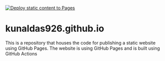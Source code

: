 [![Deploy static content to Pages](https://github.com/kunaldas926/kunaldas926.github.io/actions/workflows/static.yml/badge.svg)](https://github.com/kunaldas926/kunaldas926.github.io/actions/workflows/static.yml)

# kunaldas926.github.io
This is a repository that houses the code for publishing a static website using GitHub Pages. The website is using GitHub Pages and is built using GitHub Actions
